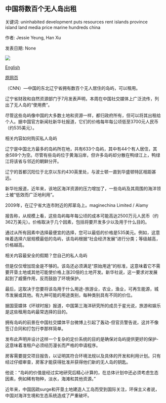 ## 中国将数百个无人岛出租

关键词: uninhabited development puts resources rent islands province island land media price marine hundreds china

作者: Jessie Yeung, Han Xu

发表日期: None

![](https://cdn.cnn.com/cnnnext/dam/assets/200826042007-liaoning-island-sale-restricted-super-tease.jpg)

[English](China%20puts%20hundreds%20of%20uninhabited%20islands%20up%20for%20rent.md)

[原网页](https://edition.cnn.com/travel/article/liaoning-island-sale-intl-hnk-scli/index.html)

（CNN）—中国的东北辽宁省拥有数百个无人居住的岛屿，可以租用。

辽宁省财政和自然资源部门于7月发表声明，本周在中国社交媒体上广泛流传，列出了无人岛的“使用费”。

尽管这些岛屿像中国的大多数土地和资源一样，都归政府所有，但可以将其出租给个人。据中国官方新闻社新华社报道，它们的价格每年每公顷低至3700元人民币（约535美元）。

相关内容如何购买私人岛屿

辽宁是中国北方最多的岛屿所在地，共有633个岛屿，其中有44个有人居住，其余589个为空。尽管有些岛屿位于黄海沿岸，但许多岛屿却分散在鸭绿江上，鸭绿江将该省与邻近的朝鲜分开。

辽宁的首都沉阳位于北京以东约430英里处，与波士顿一直到华盛顿特区相距甚远。

新华社报道，近年来，该地区海洋资源的压力增加了，一些岛屿及其周围的海洋领土被“低效而广泛地利用”。

2009年，在辽宁省大连市附近的邦翠岛上。maginechina Limited / Alamy

报告称，从规模上看，这些岛屿每年每公顷的成本可能高达2500万元人民币（约362万美元）。价格取决于几个因素，包括将要开发多少以及用于什么目的。

通过从所有因素中选择最便宜的选择，您可以最低的价格是535美元。例如，这意味着选择六层规模最低的岛屿，该岛屿根据“社会经济发展”进行分类；等级越高，价格越高。

相关内容最安全的假期？您自己的私人岛屿

但是仅仅增加现金是不够的。该岛还必须满足“原始用途”的标准，这意味着它不需要开垦土地或其他可能使价格上涨20倍的土地开发。新华社说，这一要求对发展起到了威慑作用，反而鼓励了环境保护。

最后，这取决于您要将该岛用于什么用途-旅游业，农业，渔业，可再生能源，城市发展或其他。有九种可能的用途类别，每种类别具有不同的价位。

据国营媒体《环球时报》报道，中国第三海洋研究所的成员于星光说，旅游和娱乐是这些租用岛屿最常选择的目的。

拥有岛屿的前景在中国社交媒体平台微博上引起了轰动-但官员警告说，这并不像签订合同和打包行李那样简单。

发布此声明并设计这样一个复杂的定价系统的目的是确保对岛屿提供更好的保护-这意味着准租户必须经历漫长而严格的申请程序。

房客需要提交项目报告，以证明其符合环境法规以及具体的开发和利用计划。只有经过仔细审查，房客才能获得批准并获得他们新的无人岛的钥匙。

他说：“岛屿的价值是经过实地研究后精心计算的，在总体计划中还必须考虑生态因素，例如稀有物种，淡水，海滩和其他资源。”

近年来，中国因疏surge和开垦土地建造人工岛而受到国际关注，环保主义者说，中国对海洋生境和生态系统造成了严重破坏。